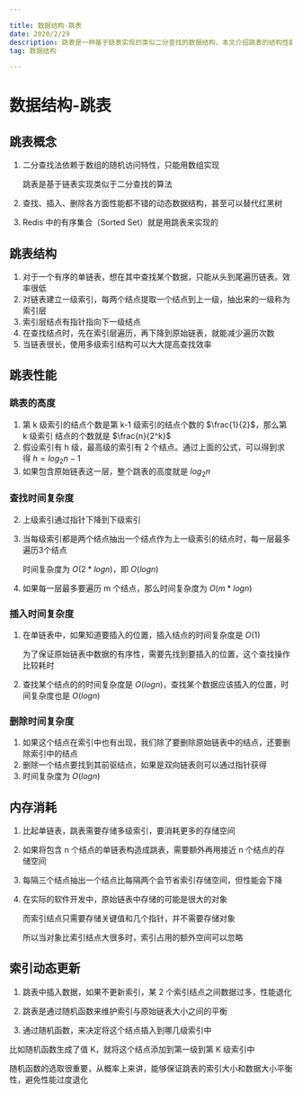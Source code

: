 ```yaml
---

title: 数据结构-跳表
date: 2020/2/29
description: 跳表是一种基于链表实现的类似二分查找的数据结构，本文介绍跳表的结构性能、复杂度分析及索引的更新方式等
tag: 数据结构

---
```




# 数据结构-跳表

## 跳表概念

1. 二分查找法依赖于数组的随机访问特性，只能用数组实现

   跳表是基于链表实现类似于二分查找的算法

2. 查找、插入、删除各方面性能都不错的动态数据结构，甚至可以替代红黑树 

3.  Redis 中的有序集合（Sorted Set）就是用跳表来实现的 

## 跳表结构

1.  对于一个有序的单链表，想在其中查找某个数据，只能从头到尾遍历链表。效率很低
2.  对链表建立一级索引，每两个结点提取一个结点到上一级，抽出来的一级称为索引层
3. 索引层结点有指针指向下一级结点
4. 在查找结点时，先在索引层遍历，再下降到原始链表，就能减少遍历次数   
5. 当链表很长，使用多级索引结构可以大大提高查找效率

## 跳表性能

### 跳表的高度

1. 第 k 级索引的结点个数是第 k-1 级索引的结点个数的 $\frac{1}{2}$，那么第 k 级索引 结点的个数就是 $\frac{n}{2^k}$
2. 假设索引有 h 级，最高级的索引有 2 个结点。通过上面的公式，可以得到求得 $h=log_2n-1$
3. 如果包含原始链表这一层，整个跳表的高度就是 $log_2n$

### 查找时间复杂度

2. 上级索引通过指针下降到下级索引

2. 当每级索引都是两个结点抽出一个结点作为上一级索引的结点时，每一层最多遍历3个结点

   时间复杂度为  $O(2*logn)$，即 $O(logn)$

3. 如果每一层最多要遍历 m 个结点，那么时间复杂度为 $O(m*logn)$

### 插入时间复杂度

1. 在单链表中，如果知道要插入的位置，插入结点的时间复杂度是 $O(1)$

   为了保证原始链表中数据的有序性，需要先找到要插入的位置，这个查找操作比较耗时 

2.  查找某个结点的的时间复杂度是 $O(logn)$，查找某个数据应该插入的位置，时间复杂度也是 $O(logn)$ 

### 删除时间复杂度

1.  如果这个结点在索引中也有出现，我们除了要删除原始链表中的结点，还要删除索引中的结点
2. 删除一个结点要找到其前驱结点，如果是双向链表则可以通过指针获得
3. 时间复杂度为 $O(logn)$ 

## 内存消耗

1. 比起单链表，跳表需要存储多级索引，要消耗更多的存储空间 

2. 如果将包含 n 个结点的单链表构造成跳表，需要额外再用接近 n 个结点的存储空间 

3. 每隔三个结点抽出一个结点比每隔两个会节省索引存储空间，但性能会下降

4. 在实际的软件开发中，原始链表中存储的可能是很大的对象

   而索引结点只需要存储关键值和几个指针，并不需要存储对象

   所以当对象比索引结点大很多时，索引占用的额外空间可以忽略

## 索引动态更新

1. 跳表中插入数据，如果不更新索引，某 2 个索引结点之间数据过多，性能退化

2. 跳表是通过随机函数来维护索引与原始链表大小之间的平衡

3.  通过随机函数，来决定将这个结点插入到哪几级索引中

   比如随机函数生成了值 K，就将这个结点添加到第一级到第 K 级索引中

   随机函数的选取很重要，从概率上来讲，能够保证跳表的索引大小和数据大小平衡性，避免性能过度退化 